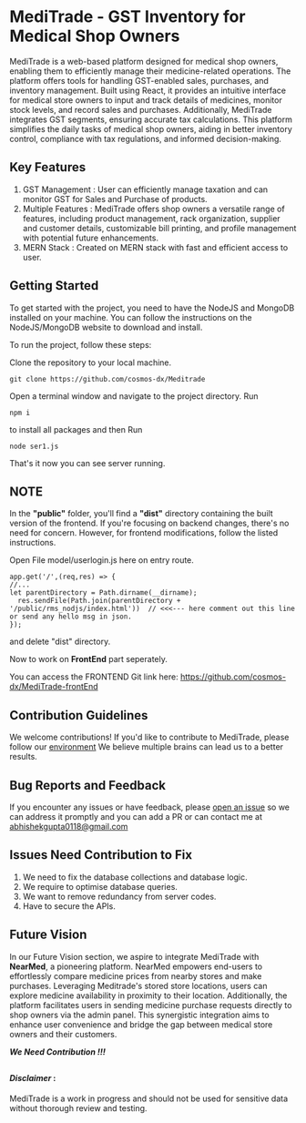 
# MediTrade - GST Inventory for Medical Shop Owners

MediTrade is a web-based platform designed for medical shop owners, enabling them to efficiently manage their medicine-related operations. The platform offers tools for handling GST-enabled sales, purchases, and inventory management. Built using React, it provides an intuitive interface for medical store owners to input and track details of medicines, monitor stock levels, and record sales and purchases. Additionally, MediTrade integrates GST segments, ensuring accurate tax calculations. This platform simplifies the daily tasks of medical shop owners, aiding in better inventory control, compliance with tax regulations, and informed decision-making.



## Key Features

1. GST Management : User can efficiently manage taxation and can monitor GST for Sales and Purchase of products.
2. Multiple Features : MediTrade offers shop owners a versatile range of features, including product management, rack organization, supplier and customer details, customizable bill printing, and profile management with potential future enhancements.
3. MERN Stack : Created on MERN stack with fast and efficient access to user.

## Getting Started
To get started with the project, you need to have the NodeJS and MongoDB installed on your machine. You can follow the instructions on the NodeJS/MongoDB website to download and install.

To run the project, follow these steps:

Clone the repository to your local machine. 
```
git clone https://github.com/cosmos-dx/Meditrade
```
Open a terminal window and navigate to the project directory. Run
```
npm i 
```
to install all packages and then Run
```
node ser1.js 
```
That's it now you can see server running.


## NOTE

In the __"public"__ folder, you'll find a __"dist"__ directory containing the built version of the frontend. If you're focusing on backend changes, there's no need for concern. However, for frontend modifications, follow the listed instructions.

 Open File model/userlogin.js here on entry route.
```
app.get('/',(req,res) => { 
//...
let parentDirectory = Path.dirname(__dirname);
  res.sendFile(Path.join(parentDirectory + '/public/rms_nodjs/index.html'))  // <<<--- here comment out this line or send any hello msg in json.
});
```
and delete "dist" directory.

Now to work on __FrontEnd__ part seperately.

You can access the FRONTEND 
Git link here: https://github.com/cosmos-dx/MediTrade-frontEnd



## Contribution Guidelines

We welcome contributions! If you'd like to contribute to MediTrade, please follow our [environment](https://github.com/cosmos-dx/MediTrade/blob/main/Contribution%20guidelines.md)
We believe multiple brains can lead us to a better results.



## Bug Reports and Feedback

If you encounter any issues or have feedback, please [open an issue](https://github.com/cosmos-dx/MediTrade/issues) so we can address it promptly and you can add a PR or can contact me at abhishekgupta0118@gmail.com

## Issues Need Contribution to Fix

1. We need to fix the database collections and database logic.
2. We require to optimise database queries.
3. We want to remove redundancy from server codes.
4. Have to secure the APIs. 


## Future Vision

In our Future Vision section, we aspire to integrate MediTrade with __NearMed__, a pioneering platform. NearMed empowers end-users to effortlessly compare medicine prices from nearby stores and make purchases. Leveraging Meditrade's stored store locations, users can explore medicine availability in proximity to their location. Additionally, the platform facilitates users in sending medicine purchase requests directly to shop owners via the admin panel. This synergistic integration aims to enhance user convenience and bridge the gap between medical store owners and their customers.

___We Need Contribution !!!___


##   

#### _Disclaimer_ : 
MediTrade is a work in progress and should not be used for sensitive data without thorough review and testing.
